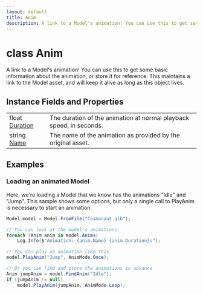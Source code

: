 ```yaml
---
layout: default
title: Anim
description: A link to a Model's animation! You can use this to get some basic information about the animation, or store it for reference. This maintains a link to the Model asset, and will keep it alive as long as this object lives.
---
```

# class Anim

A link to a Model's animation! You can use this to get some
basic information about the animation, or store it for reference. This
maintains a link to the Model asset, and will keep it alive as long as
this object lives.

## Instance Fields and Properties

|  |  |
|--|--|
|float [Duration]({{site.url}}/Pages/Reference/Anim/Duration.html)|The duration of the animation at normal playback speed, in seconds.|
|string [Name]({{site.url}}/Pages/Reference/Anim/Name.html)|The name of the animation as provided by the original asset.|

## Examples

### Loading an animated Model
Here, we're loading a Model that we know has the animations "Idle"
and "Jump". This sample shows some options, but only a single call
to PlayAnim is necessary to start an animation.
```csharp
Model model = Model.FromFile("Cosmonaut.glb");

// You can look at the model's animations:
foreach (Anim anim in model.Anims)
	Log.Info($"Animation: {anim.Name} {anim.Duration}s");

// You can play an animation like this
model.PlayAnim("Jump", AnimMode.Once);

// Or you can find and store the animations in advance
Anim jumpAnim = model.FindAnim("Idle");
if (jumpAnim != null)
	model.PlayAnim(jumpAnim, AnimMode.Loop);
```


